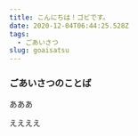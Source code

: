```yaml
---
title: こんにちは！ゴビです。
date: 2020-12-04T06:44:25.528Z
tags:
  - ごあいさつ
slug: goaisatsu
---
```

### ごあいさつのことば

あああ

ええええ
